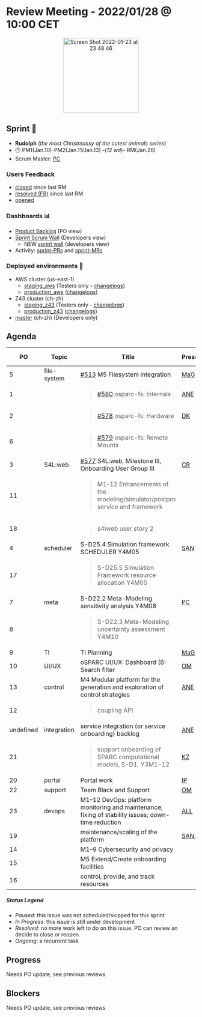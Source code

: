 # Review Meeting - 2022/01/28 @ 10:00 CET

<p align="center">
<img width="200" alt="Screen Shot 2022-01-23 at 23 48 46" src="https://user-images.githubusercontent.com/32402063/150701154-35a9ddbe-b8b1-42e7-bc4f-f0dd4125807f.png">
</p>

## Sprint 🏃

- **Rudolph** (_the most Christmassy of the cutest animals series_)
- 🕐 PM1(Jan.10)-PM2(Jan.11/Jan.13) -(_12 wd_)- RM(Jan.28)
- Scrum Master: [PC]

### Users Feedback

- [closed](https://github.com/ITISFoundation/osparc-issues/issues?q=is%3Aissue+sort%3Areactions+state%3Aclosed+updated%3A%3E%3D2021-11-05+) since last RM
- [resolved (FB)](https://z43.manuscript.com/f/filters/?ixProject=45&ixStatus=0&maxrecords=50&resolvedInLast=3&sColumns=Category-Favorite-Case-TitleComment-Area-Priority-Status-DateResolved-DateOpened-OpenedBy&sSorts=LastUpdated.descending-Priority&sView=grid-flat) since last RM
- [opened](https://github.com/ITISFoundation/osparc-issues/issues?q=is%3Aissue+is%3Aopen+sort%3Areactions)

### Dashboards 📊

- [Product Backlog](https://github.com/orgs/ITISFoundation/projects/3) (PO view)
- [Sprint Scrum Wall](https://app.zenhub.com/workspaces/osparc---scrum-wall-5c9260f3d76ef51f6b0fe78d/board?repos=118596920,174557929,151701223,135289610,118910047,181836792,167586968) (Developers view)
  - NEW [sprint wall](https://github.com/orgs/ITISFoundation/projects/9) (developers view)
- Activity: [sprint-PRs] and [sprint-MRs]

### Deployed environments 🚀

- AWS cluster (us-east-1)
  - [staging_aws](https://staging.osparc.io) (Testers only - [changelogs])
  - [production_aws](https://osparc.io) ([changelogs])
- Z43 cluster (ch-zh)
  - [staging_z43](http://osparc-staging.speag.com) (Testers only - [changelogs])
  - [production_z43](http://osparc.speag.com) ([changelogs])
- [master](https://osparc-master.speag.com) (ch-zh) (Developers only)

## Agenda

| PO        | Topic       | Title                                                                                               | Presenter  | Status    | Duration | Start-Time |
|-----------|-------------|-----------------------------------------------------------------------------------------------------|------------|-----------|----------|------------|
| 5         | file-system | [#513] M5 Filesystem integration                                                                    | [MaG]      |           |          |            |
| 1         |             | <blockquote>[#580] osparc-fs: Internals</blockquote>                                                | [ANE]      | Ongoing   | 3'       |            |
| 2         |             | <blockquote> [#578] osparc-fs: Hardware</blockquote>                                                | [DK]       | Resolved  | 3'       |            |
| 6         |             | <blockquote> [#579] osparc-fs: Remote Mounts</blockquote>                                           |            |           |          |            |
| 3         | S4L:web     | [#577] S4L:web, Milestone III, Onboarding User Group III                                            | [CR]       | Ongoing   | 15'      |            |
| 11        |             | <blockquote>M1–12 Enhancements of the modeling/simulator/postpro service and framework</blockquote> |            | Ongoing   |          |            |
| 18        |             | <blockquote>s4lweb user story 2</blockquote>                                                        |            | Ongoing   |          |            |
| 4         | scheduler   | S-D25.4 Simulation framework SCHEDULER Y4M05                                                        | [SAN]      | Ongoing   | 10'      |            |
| 17        |             | <blockquote>S-D25.5 Simulation Framework resource allocation Y4M05 </blockquote>                    |            | Ongoing   |          |            |
| 7         | meta        | S-D22.2 Meta-Modeling sensitivity analysis Y4M08                                                    | [PC]       | Ongoing   | 5'       |            |
| 8         |             | <blockquote>S-D22.3 Meta-Modeling uncertainty assessment Y4M10</blockquote>                         |            | Ongoing   |          |            |
| 9         | TI          | TI Planning                                                                                         | [MaG]      | undefined |          |            |
| 10        | UI/UX       | oSPARC UI/UX: Dashboard (I): Search filter                                                          | [OM]       | Ongoing   | 5'       |            |
| 13        | control     | M4 Modular platform for the generation and exploration of control strategies                        | [ANE]      | Ongoing   | 1'       |            |
| 12        |             | <blockquote>coupling API</blockquote>                                                               |            | Ongoing   |          |            |
| undefined | integration | service integration (or service onboarding) backlog                                                 | [ANE]      | Ongoing   | 8'       |            |
| 21        |             | <blockquote>support onboarding of SPARC computational models, S-D1, Y3M1-12</blockquote>            | [KZ]       | Ongoing   | 2'       |            |
| 20        | portal      | Portal work                                                                                         | [IP]       | Ongoing   | 1'       |            |
| 22        | support     | Team Black and Support                                                                              | [OM]       | Ongoing   | 5'       |            |
| 23        | devops      | M1–12 DevOps: platform monitoring and maintenance; fixing of stability issues; down-time reduction  | [ALL]      | Ongoing   | 4'       |            |
| 19        |             | maintenance/scaling of the platform                                                                 | [SAN],[PC] | Ongoing   | 5'       |            |
| 14        |             | M1–9 Cybersecurity and privacy                                                                      |            | undefined |          |            |
| 15        |             | M5 Extend/Create onboarding facilities                                                              |            | undefined |          |            |
| 16        |             | control, provide, and track resources                                                               |            | undefined |          |            |

##### Status Legend

- _Paused_: this issue was not scheduled/skipped for this sprint
- _In Progress_: this issue is still under development
- _Resolved_: no more work left to do on this issue. PO can review an decide to close or reopen.
- _Ongoing_: a recurrent task

[online]: http://status.osparc.io/
[operational]: https://git.speag.com/oSparc/e2e-testing/-/pipelines
[performant]: https://git.speag.com/oSparc/e2e-portal-testing/-/pipelines

## Progress

Needs PO update, see previous reviews

## Blockers

Needs PO update, see previous reviews

<!--References PLEASE KEEP ALPHABETICAL ORDER!!! -->

[all]: https://github.com/Surfict
[ane]: https://github.com/GitHK
[bl]: https://github.com/dyollb
[dk]: https://github.com/mrnicegyu11
[cr]: https://github.com/colinRawlings
[ip]: https://github.com/ignapas
[kz]: https://github.com/KZzizzle
[mag]: https://github.com/mguidon
[om]: https://github.com/odeimaiz
[pc]: https://github.com/pcrespov
[san]: https://github.com/sanderegg
[syr]: https://zmt.swiss/about/about-zmt/all-staff/reboux-sylvain/
[tn]: https://itis.swiss/who-we-are/staff-members/all-staff/newton-taylor/
[j-d4]: https://github.com/ITISFoundation/osparc-issues/issues/62
[j-d7.a]: https://github.com/ITISFoundation/osparc-issues/issues/21
[j-d35]: https://github.com/ITISFoundation/osparc-issues/issues/31
[j-d33]: https://github.com/ITISFoundation/osparc-issues/issues/33
[j-d20]: https://github.com/ITISFoundation/osparc-issues/issues/48
[j-d21]: https://github.com/ITISFoundation/osparc-simcore/issues/1065
[j-d28.a]: https://github.com/ITISFoundation/osparc-simcore/issues/1066
[j-d29]: https://github.com/ITISFoundation/osparc-issues/issues/37
[s-d2]: https://github.com/ITISFoundation/osparc-simcore/issues/1069
[s-d18]: https://github.com/ITISFoundation/osparc-issues/issues/9
[s-d7]: https://github.com/ITISFoundation/osparc-issues/issues/21
[s-d10]: https://github.com/ITISFoundation/osparc-issues/issues/18
[s-d22]: https://github.com/ITISFoundation/osparc-issues/issues/5
[s-d12]: https://github.com/ITISFoundation/osparc-issues/issues/16
[s-d15]: https://github.com/ITISFoundation/osparc-issues/issues/12
[s-d12]: https://github.com/ITISFoundation/osparc-issues/issues/16
[s-d6]: https://github.com/ITISFoundation/osparc-issues/issues/22
[s-d5]: https://github.com/ITISFoundation/osparc-issues/issues/23
[s-d21]: https://github.com/ITISFoundation/osparc-issues/issues/6
[s-d4]: https://github.com/ITISFoundation/osparc-issues/issues/24
[s-d1]: https://github.com/ITISFoundation/osparc-issues/issues/26
[s-d26]: https://github.com/ITISFoundation/osparc-issues/issues/332
[s-d27.2]: https://github.com/ITISFoundation/osparc-issues/issues/357
[n-d1]: https://github.com/ITISFoundation/osparc-issues/issues/68
[n-d2]: https://github.com/ITISFoundation/osparc-issues/issues/91
[tb-backlog]: https://github.com/ITISFoundation/osparc-issues/projects/4
[z43-backlog]: https://z43.fogbugz.com/f/filters/1112/osparc-cases
[sprint-prs]: https://github.com/pulls?page=1&q=is%3Apr+archived%3Afalse+user%3AITISFoundation+closed%3A%3E2021-11-15
[sprint-mrs]: https://git.speag.com/groups/oSparc/-/merge_requests?scope=all&utf8=%E2%9C%93&state=all
[changelogs]: https://github.com/ITISFoundation/osparc-simcore/releases
[#26]: https://github.com/ITISFoundation/osparc-issues/issues/26
[#91]: https://github.com/ITISFoundation/osparc-issues/issues/91
[#232]: https://github.com/ITISFoundation/osparc-issues/issues/232
[#328]: https://github.com/ITISFoundation/osparc-issues/issues/328
[#349]: https://github.com/ITISFoundation/osparc-issues/issues/349
[#350]: https://github.com/ITISFoundation/osparc-issues/issues/350
[#353]: https://github.com/ITISFoundation/osparc-issues/issues/353
[#354]: https://github.com/ITISFoundation/osparc-issues/issues/354
[#407]: https://github.com/ITISFoundation/osparc-issues/issues/407
[#428]: https://github.com/ITISFoundation/osparc-issues/issues/428
[#513]: https://github.com/ITISFoundation/osparc-issues/issues/513
[#519]: https://github.com/ITISFoundation/osparc-issues/issues/519
[#545]: https://github.com/ITISFoundation/osparc-issues/issues/545
[#546]: https://github.com/ITISFoundation/osparc-issues/issues/546
[#554]: https://github.com/ITISFoundation/osparc-issues/issues/554
[#555]: https://github.com/ITISFoundation/osparc-issues/issues/555
[#556]: https://github.com/ITISFoundation/osparc-issues/issues/556
[#557]: https://github.com/ITISFoundation/osparc-issues/issues/557
[#577]: https://github.com/ITISFoundation/osparc-issues/issues/577
[#578]: https://github.com/ITISFoundation/osparc-issues/issues/578
[#579]: https://github.com/ITISFoundation/osparc-issues/issues/579
[#580]: https://github.com/ITISFoundation/osparc-issues/issues/580

[#2589]: https://github.com/ITISFoundation/osparc-issues/issues/2589

